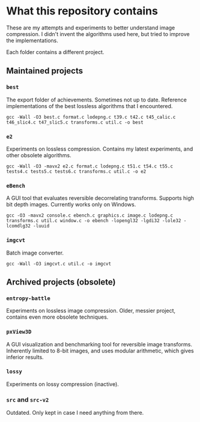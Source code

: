 # What this repository contains

These are my attempts and experiments to better understand image compression.
I didn't invent the algorithms used here, but tried to improve the implementations.

Each folder contains a different project.

## Maintained projects

### `best`
The export folder of achievements. Sometimes not up to date.
Reference implementations of the best lossless algorithms that I encountered.

`gcc -Wall -O3 best.c format.c lodepng.c t39.c t42.c t45_calic.c t46_slic4.c t47_slic5.c transforms.c util.c -o best`

### `e2`
Experiments on lossless compression.
Contains my latest experiments, and other obsolete algorithms.

`gcc -Wall -O3 -mavx2 e2.c format.c lodepng.c t51.c t54.c t55.c tests4.c tests5.c tests6.c transforms.c util.c -o e2`

### `eBench`
A GUI tool that evaluates reversible decorrelating transforms.
Supports high bit depth images.
Currently works only on Windows.

`gcc -O3 -mavx2 console.c ebench.c graphics.c image.c lodepng.c transforms.c util.c window.c -o ebench -lopengl32 -lgdi32 -lole32 -lcomdlg32 -luuid`

### `imgcvt`
Batch image converter.

`gcc -Wall -O3 imgcvt.c util.c -o imgcvt`


## Archived projects (obsolete)

### `entropy-battle`
Experiments on lossless image compression. Older, messier project, contains even more obsolete techniques.

### `pxView3D`
A GUI visualization and benchmarking tool for reversible image transforms.
Inherently limited to 8-bit images, and uses modular arithmetic, which gives inferior results.

### `lossy`
Experiments on lossy compression (inactive).

### `src` and `src-v2`
Outdated. Only kept in case I need anything from there.
